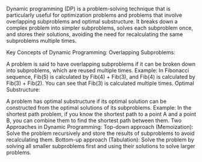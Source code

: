 Dynamic programming (DP) is a problem-solving technique that is particularly useful for optimization problems and problems that involve overlapping subproblems and optimal substructure. It breaks down a complex problem into simpler subproblems, solves each subproblem once, and stores their solutions, avoiding the need for recalculating the same subproblems multiple times.

Key Concepts of Dynamic Programming:
Overlapping Subproblems:

A problem is said to have overlapping subproblems if it can be broken down into subproblems, which are reused multiple times.
Example: In Fibonacci sequence, Fib(5) is calculated by Fib(4) + Fib(3), and Fib(4) is calculated by Fib(3) + Fib(2). You can see that Fib(3) is calculated multiple times.
Optimal Substructure:

A problem has optimal substructure if its optimal solution can be constructed from the optimal solutions of its subproblems.
Example: In the shortest path problem, if you know the shortest path to a point A and a point B, you can combine them to find the shortest path between them.
Two Approaches in Dynamic Programming:
Top-down approach (Memoization): Solve the problem recursively and store the results of subproblems to avoid recalculating them.
Bottom-up approach (Tabulation): Solve the problem by solving all smaller subproblems first and using their solutions to solve larger problems.